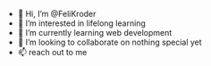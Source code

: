 - 👋 Hi, I’m @FeliKroder
- 👀 I’m interested in lifelong learning
- 🌱 I’m currently learning web development
- 💞️ I’m looking to collaborate on nothing special yet
- 📫 reach out to me

<!---
FeliKroder/FeliKroder is a ✨ special ✨ repository because its `README.md` (this file) appears on your GitHub profile.
You can click the Preview link to take a look at your changes.
--->
